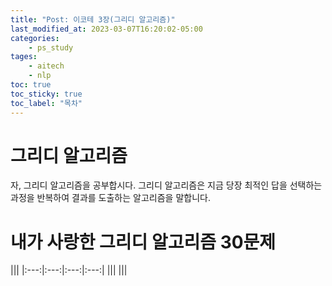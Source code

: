 ```yaml
---
title: "Post: 이코테 3장(그리디 알고리즘)"
last_modified_at: 2023-03-07T16:20:02-05:00
categories:
    - ps_study
tages:
    - aitech
    - nlp
toc: true
toc_sticky: true
toc_label: "목차"
---
```



# 그리디 알고리즘

자, 그리디 알고리즘을 공부합시다. 그리디 알고리즘은 지금 당장 최적인 답을 선택하는 과정을 반복하여 결과를 도출하는 알고리즘을 말합니다.



# 내가 사랑한 그리디 알고리즘 30문제

|||
|:---:|:---:|:---:|:---:|
|||
|||
